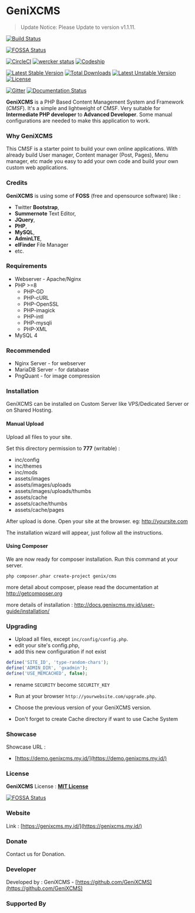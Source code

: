 # GeniXCMS
> Update Notice: Please Update to version v1.1.11.

[![Build Status](https://travis-ci.org/GeniXCMS/GeniXCMS.svg?branch=master)](https://travis-ci.org/GeniXCMS/GeniXCMS)

[![FOSSA Status](https://app.fossa.com/api/projects/git%2Bgithub.com%2FGeniXCMS%2FGeniXCMS.svg?type=shield)](https://app.fossa.com/projects/git%2Bgithub.com%2FGeniXCMS%2FGeniXCMS?ref=badge_shield)

[![CircleCI](https://circleci.com/gh/GeniXCMS/GeniXCMS.svg?style=shield&circle-token=c2ef105b7d61e90dadd066ad0e25e3f53d97c6c1)](https://circleci.com/gh/GeniXCMS/GeniXCMS)
[![wercker status](https://app.wercker.com/status/69ad23cfc66fab2f4155d69bf4d47d0d/s "wercker status")](https://app.wercker.com/project/bykey/69ad23cfc66fab2f4155d69bf4d47d0d)
[![Codeship](https://codeship.com/projects/64d60110-3e1c-0133-6054-5a0949beaeb8/status?branch=master)](https://codeship.com/projects/102695)

[![Latest Stable Version](https://poser.pugx.org/genix/cms/v/stable)](https://packagist.org/packages/genix/cms) [![Total Downloads](https://poser.pugx.org/genix/cms/downloads)](https://packagist.org/packages/genix/cms) [![Latest Unstable Version](https://poser.pugx.org/genix/cms/v/unstable)](https://packagist.org/packages/genix/cms) [![License](https://poser.pugx.org/genix/cms/license)](https://packagist.org/packages/genix/cms)

[![Gitter](https://badges.gitter.im/Join%20Chat.svg)](https://gitter.im/GeniXCMS/GeniXCMS?utm_source=badge&utm_medium=badge&utm_campaign=pr-badge&utm_content=badge)
[![Documentation Status](https://readthedocs.org/projects/genixcms/badge/?version=latest)](http://genixcms.readthedocs.org/en/latest/?badge=latest)


**GeniXCMS** is a PHP Based Content Management System and Framework (*CMSF*). It's a simple and lightweight of CMSF. Very suitable for **Intermediate PHP developer** to **Advanced Developer**. Some manual configurations are needed to make this application to work.

### Why GeniXCMS

This CMSF is a starter point to build your own online applications. With already build User manager, Content manager (Post, Pages), Menu manager, etc made you easy to add your own code and build your own custom web applications.

### Credits

**GeniXCMS** is using some of **FOSS** (free and opensource software) like :
- Twitter **Bootstrap**,
- **Summernote** Text Editor,
- **JQuery**,
- **PHP**,
- **MySQL**,
- **AdminLTE**,
- **elFinder** File Manager
- etc.

### Requirements

* Webserver - Apache/Nginx
* PHP >=8 
    - PHP-GD
    - PHP-cURL
    - PHP-OpenSSL
    - PHP-imagick
    - PHP-intl
    - PHP-mysqli
    - PHP-XML
* MySQL 4

### Recommended

* Nginx Server - for webserver
* MariaDB Server - for database
* PngQuant - for image compression

### Installation

GeniXCMS can be installed on Custom Server like VPS/Dedicated Server or on Shared Hosting.


#### Manual Upload

Upload all files to your site.

Set this directory permission to **777** (writable) :

- inc/config
- inc/themes
- inc/mods
- assets/images
- assets/images/uploads
- assets/images/uploads/thumbs
- assets/cache
- assets/cache/thumbs
- assets/cache/pages


After upload is done. Open your site at the browser. eg: http://yoursite.com

The installation wizard will appear, just follow all the instructions.


#### Using Composer

We are now ready for composer installation. Run this command at your server.

`php composer.phar create-project genix/cms`

more detail about composer, please read the documentation at http://getcomposer.org

more details of installation :
http://docs.genixcms.my.id/user-guide/installation/


### Upgrading

- Upload all files, except `inc/config/config.php`.
- edit your site's config.php, 
- add this new configuration if not exist
```php
define('SITE_ID', 'type-random-chars');
define('ADMIN_DIR', 'gxadmin');
define('USE_MEMCACHED', false);
```

- rename `SECURITY` become `SECURITY_KEY`
- Run at your browser `http://yourwebsite.com/upgrade.php`.
- Choose the previous version of your GeniXCMS version.

- Don't forget to create Cache directory if want to use Cache System


### Showcase

Showcase URL :
- [https://demo.genixcms.my.id/](https://demo.genixcms.my.id/)


### License

**GeniXCMS** License : [**MIT License**](LICENSE)

[![FOSSA Status](https://app.fossa.com/api/projects/git%2Bgithub.com%2Fsemplon%2FGeniXCMS.svg?type=large)](https://app.fossa.com/projects/git%2Bgithub.com%2Fsemplon%2FGeniXCMS?ref=badge_large)

### Website

Link : [https://genixcms.my.id/](https://genixcms.my.id/)


### Donate

Contact us for Donation. 


### Developer

Developed by : GeniXCMS - [https://github.com/GeniXCMS](https://github.com/GeniXCMS)

### Supported By 

